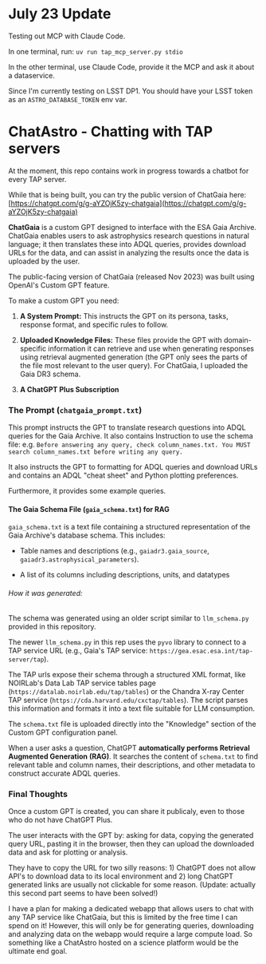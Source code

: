 # July 23 Update

Testing out MCP with Claude Code.

In one terminal, run:
`uv run tap_mcp_server.py stdio`

In the other terminal, use Claude Code, provide it the MCP and ask it about a dataservice.

Since I'm currently testing on LSST DP1. You should have your LSST token as an `ASTRO_DATABASE_TOKEN` env var.

# ChatAstro - Chatting with TAP servers

At the moment, this repo contains work in progress towards a chatbot for every TAP server.

While that is being built, you can try the public version of ChatGaia here: [https://chatgpt.com/g/g-aYZOjK5zy-chatgaia](https://chatgpt.com/g/g-aYZOjK5zy-chatgaia)

 **ChatGaia** is a custom GPT designed to interface with the ESA Gaia Archive. ChatGaia enables users to ask astrophysics research questions in natural language; it then translates these into ADQL queries, provides download URLs for the data, and can assist in analyzing the results once the data is uploaded by the user. 
 
 The public-facing version of ChatGaia (released Nov 2023) was built using OpenAI's Custom GPT feature.

To make a custom GPT you need:

1. **A System Prompt:** This instructs the GPT on its persona, tasks, response format, and specific rules to follow.

2. **Uploaded Knowledge Files:** These files provide the GPT with domain-specific information it can retrieve and use when generating responses using retrieval augmented generation (the GPT only sees the parts of the file most relevant to the user query). For ChatGaia, I uploaded the Gaia DR3 schema.

3. **A ChatGPT Plus Subscription**
  
### The Prompt (`chatgaia_prompt.txt`)

This prompt instructs the GPT to translate research questions into ADQL queries for the Gaia Archive. It also contains Instruction to use the schema file: e.g. `Before answering any query, check column_names.txt. You MUST search column_names.txt before writing any query.`

It also instructs the GPT to formatting for ADQL queries and download URLs and contains an ADQL "cheat sheet" and Python plotting preferences.

Furthermore, it provides some example queries.

  

#### **The Gaia Schema File (`gaia_schema.txt`) for RAG**

 `gaia_schema.txt` is a text file containing a structured representation of the Gaia Archive's database schema. This includes:

* Table names and descriptions (e.g., `gaiadr3.gaia_source`, `gaiadr3.astrophysical_parameters`).

* A list of its columns including descriptions, units, and datatypes

###### How it was generated:

The schema was generated using an older script similar to `llm_schema.py` provided in this repository.

The newer `llm_schema.py` in this rep uses the `pyvo` library to connect to a TAP service URL (e.g., Gaia's TAP service: `https://gea.esac.esa.int/tap-server/tap`).

The TAP urls expose their schema through a structured XML format,  like NOIRLab's Data Lab TAP service tables page (`https://datalab.noirlab.edu/tap/tables`) or the Chandra X-ray Center TAP service (`https://cda.harvard.edu/cxctap/tables`). The script parses this information and formats it into a text file suitable for LLM consumption.

The `schema.txt` file is uploaded directly into the "Knowledge" section of the Custom GPT configuration panel.

When a user asks a question, ChatGPT **automatically performs Retrieval Augmented Generation (RAG)**. It searches the content of `schema.txt` to find relevant table and column names, their descriptions, and other metadata to construct accurate ADQL queries.

### Final Thoughts
Once a custom GPT is created, you can share it publicaly, even to those who do not have ChatGPT Plus. 

The user interacts with the GPT by: asking for data, copying the generated query URL, pasting it in the browser, then they can upload the downloaded data and ask for plotting or analysis.

They have to copy the URL for two silly reasons: 1) ChatGPT does not allow API's to download data to its local environment and 2) long ChatGPT generated links are usually not clickable for some reason. (Update: actually this second part seems to have been solved!)

I have a plan for making a dedicated webapp that allows users to chat with any TAP service like ChatGaia, but this is limited by the free time I can spend on it! However, this will only be for generating queries, downloading and analyzing data on the webapp would require a large compute load. So something like a ChatAstro hosted on a science platform would be the ultimate end goal.